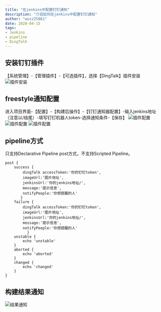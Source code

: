 ```yaml
---
title: "在jenkins中配置钉钉通知"
description: "介绍如何在jenkins中配置钉钉通知"
author: "wuzz25861"
date: 2020-04-15
tags:
- Jenkins
- pipeline
- DingTalk
---
```


## 安装钉钉插件
【系统管理】-【管理插件】-【可选插件】，选择【DingTalk】插件安装
![插件安装](plugin-install.png)

## freestyle通知配置
进入项目界面-【配置】-【构建后操作】-【钉钉通知器配置】-输入jenkins地址（注意以/结尾）-填写钉钉机器人token-选择通知条件-【保存】
![插件配置](setting-1.png)
![插件配置](setting-2.png)
![插件配置](setting-3.png)

## pipeline方式
只支持Declarative Pipeline post方式，不支持Scripted Pipeline。

	post {
		success {	  
			dingTalk accessToken:'你的钉钉token', 
			imageUrl:'图片地址',
			jenkinsUrl:'你的jenkins地址/', 
			message:'提示信息',
			notifyPeople:'你想提醒的人'
		   }
		failure {
			dingTalk accessToken:'你的钉钉token', 
			imageUrl:'图片地址',
			jenkinsUrl:'你的jenkins地址/', 
			message:'提示信息',
			notifyPeople:'你想提醒的人'
			  }
		unstable {
            echo 'unstable'     
        }
        aborted {
            echo 'aborted'  
        }
        changed {
            echo 'changed'          
        } 
	}

## 构建结果通知
![结果通知](notice.png)